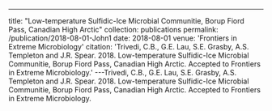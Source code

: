 ---
title: "Low-temperature Sulfidic-Ice Microbial Communitie, Borup Fiord Pass, Canadian High Arctic"
collection: publications
permalink: /publication/2018-08-01-John1
date: 2018-08-01
venue: 'Frontiers in Extreme Microbiology'
citation: 'Trivedi, C.B., G.E. Lau, S.E. Grasby, A.S. Templeton and J.R. Spear.  2018.  Low-temperature Sulfidic-Ice Microbial Communitie, Borup Fiord Pass, Canadian High Arctic.  Accepted to Frontiers in Extreme Microbiology.'
---Trivedi, C.B., G.E. Lau, S.E. Grasby, A.S. Templeton and J.R. Spear.  2018.  Low-temperature Sulfidic-Ice Microbial Communitie, Borup Fiord Pass, Canadian High Arctic.  Accepted to Frontiers in Extreme Microbiology.